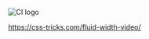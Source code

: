 ![CI logo](https://codeinstitute.s3.amazonaws.com/fullstack/ci_logo_small.png)

https://css-tricks.com/fluid-width-video/
